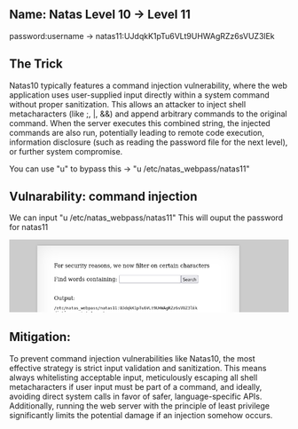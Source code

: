 ## Name: Natas Level 10 → Level 11

password:username ->
natas11:UJdqkK1pTu6VLt9UHWAgRZz6sVUZ3lEk

## The Trick
Natas10 typically features a command injection vulnerability, where the web application uses user-supplied input directly within a system command without proper sanitization. This allows an attacker to inject shell metacharacters (like ;, |, &&) and append arbitrary commands to the original command. When the server executes this combined string, the injected commands are also run, potentially leading to remote code execution, information disclosure (such as reading the password file for the next level), or further system compromise.

You can use "u" to bypass this -> "u /etc/natas_webpass/natas11"


## Vulnarability: command injection

We can input "u /etc/natas_webpass/natas11"
This will ouput the password for natas11

![Alt text for the image](natas11.png)

## Mitigation: 
To prevent command injection vulnerabilities like Natas10, the most effective strategy is strict input validation and sanitization. This means always whitelisting acceptable input, meticulously escaping all shell metacharacters if user input must be part of a command, and ideally, avoiding direct system calls in favor of safer, language-specific APIs. Additionally, running the web server with the principle of least privilege significantly limits the potential damage if an injection somehow occurs.

